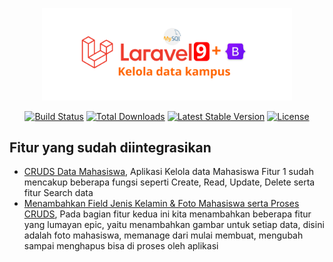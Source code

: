 <p align="center"><a href="https://laravel.com" target="_blank"><img src="https://github.com/aspsptyd/laravel-crud-kampus/blob/master/resource/images/kelola-data-kampus-1.svg" width="400" alt="Laravel Logo"></a></p>

<p align="center">
<a href="https://github.com/laravel/framework/actions"><img src="https://github.com/laravel/framework/workflows/tests/badge.svg" alt="Build Status"></a>
<a href="https://packagist.org/packages/laravel/framework"><img src="https://img.shields.io/packagist/dt/laravel/framework" alt="Total Downloads"></a>
<a href="https://packagist.org/packages/laravel/framework"><img src="https://img.shields.io/packagist/v/laravel/framework" alt="Latest Stable Version"></a>
<a href="https://packagist.org/packages/laravel/framework"><img src="https://img.shields.io/packagist/l/laravel/framework" alt="License"></a>
</p>

## Fitur yang sudah diintegrasikan 

- <a href="https://github.com/aspsptyd/laravel-crud-kampus/wiki/Fitur-1-:-CRUDS-Data-Mahasiswa">CRUDS Data Mahasiswa</a>, Aplikasi Kelola data Mahasiswa Fitur 1 sudah mencakup beberapa fungsi seperti Create, Read, Update, Delete serta fitur Search data
- <a href="https://github.com/aspsptyd/laravel-crud-kampus/wiki/Fitur-2-:-Menambahkan-Field-Jenis-Kelamin-&-Foto-Mahasiswa-serta-Proses-CRUDS">Menambahkan Field Jenis Kelamin & Foto Mahasiswa serta Proses CRUDS</a>, Pada bagian fitur kedua ini kita menambahkan beberapa fitur yang lumayan epic, yaitu menambahkan gambar untuk setiap data, disini adalah foto mahasiswa, memanage dari mulai membuat, mengubah sampai menghapus bisa di proses oleh aplikasi
